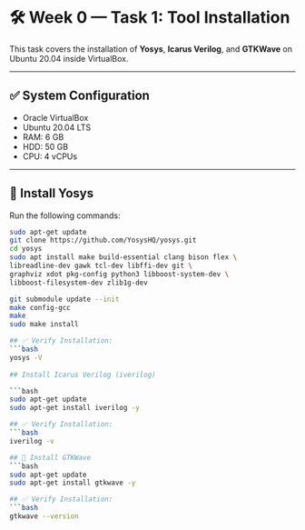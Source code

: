 # 🛠 Week 0 — Task 1: Tool Installation

This task covers the installation of **Yosys**, **Icarus Verilog**, and **GTKWave** on Ubuntu 20.04 inside VirtualBox.

---

## ✅ System Configuration
- Oracle VirtualBox
- Ubuntu 20.04 LTS
- RAM: 6 GB
- HDD: 50 GB
- CPU: 4 vCPUs

---

## 🔹 Install Yosys

Run the following commands:

```bash
sudo apt-get update
git clone https://github.com/YosysHQ/yosys.git
cd yosys
sudo apt install make build-essential clang bison flex \
libreadline-dev gawk tcl-dev libffi-dev git \
graphviz xdot pkg-config python3 libboost-system-dev \
libboost-filesystem-dev zlib1g-dev

git submodule update --init
make config-gcc
make
sudo make install

## ✅ Verify Installation:
```bash
yosys -V
 
## Install Icarus Verilog (iverilog) 

```bash
sudo apt-get update
sudo apt-get install iverilog -y

## ✅ Verify Installation:
```bash
iverilog -v

## 🔹 Install GTKWave
```bash
sudo apt-get update
sudo apt-get install gtkwave -y

## ✅ Verify Installation:
```bash
gtkwave --version
